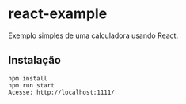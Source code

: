 # react-example

Exemplo simples de uma calculadora usando React.

## Instalação
```
npm install
npm run start
Acesse: http://localhost:1111/
```
